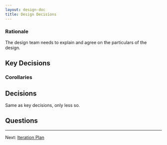 ```yaml
---
layout: design-doc
title: Design Decisions
---
```


### Rationale

The design team needs to explain and agree on the particulars of the design.


Key Decisions
----------------------------------------------------------------------

### Corollaries


Decisions
----------------------------------------------------------------------

Same as key decisions, only less so.


Questions
----------------------------------------------------------------------


----------------------------------------------------------------------
Next: [Iteration Plan](iteration-plan.html)
